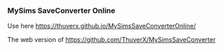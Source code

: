 ### MySims SaveConverter Online
Use here https://thuverx.github.io/MySimsSaveConverterOnline/

The web version of https://github.com/ThuverX/MySimsSaveConverter
